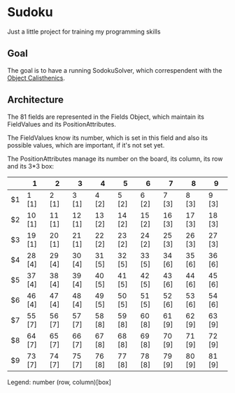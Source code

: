 # Sudoku
Just a little project for training my programming skills

## Goal
The goal is to have a running SodokuSolver, which correspendent with the [Object Calisthenics]( https://www.cs.helsinki.fi/u/luontola/tdd-2009/ext/ObjectCalisthenics.pdf ).

## Architecture

The 81 fields are represented in the Fields Object, which maintain its FieldValues and its PositionAttributes.

The FieldValues know its number, which is set in this field and also its possible values, which are important, if it's not set yet.

The PositionAttributes manage its number on the board, its column, its row and its 3*3 box:

| | 1 | 2 | 3 | 4 | 5 | 6 | 7 | 8 | 9 | 
| - | - | - | - | - | - | - | - | - | - |
| $1 | 1 [1] | 2 [1] | 3 [1] | 4 [2] | 5 [2] | 6 [2] | 7 [3] | 8 [3] | 9 [3] |
| $2 | 10 [1] | 11 [1] | 12 [1] | 13 [2] | 14 [2] | 15 [2] | 16 [3] | 17 [3] | 18 [3] |
| $3 | 19 [1] | 20 [1] | 21 [1] | 22 [2] | 23 [2] | 24 [2] | 25 [3] | 26 [3] | 27 [3] |
| $4 | 28 [4] | 29 [4] | 30 [4] | 31 [5] | 32 [5] | 33 [5] | 34 [6] | 35 [6] | 36 [6] |
| $5 | 37 [4] | 38 [4] | 39 [4] | 40 [5] | 41 [5] | 42 [5] | 43 [6] | 44 [6] | 45 [6] |
| $6 | 46 [4] | 47 [4] | 48 [4] | 49 [5] | 50 [5] | 51 [5] | 52 [6] | 53 [6] | 54 [6] |
| $7 | 55 [7] | 56 [7] | 57 [7] | 58 [8] | 59 [8] | 60 [8] | 61 [9] | 62 [9] | 63 [9] |
| $8 | 64 [7] | 65 [7] | 66 [7] | 67 [8] | 68 [8] | 69 [8] | 70 [9] | 71 [9] | 72 [9] |
| $9 | 73 [7] | 74 [7] | 75 [7] | 76 [8] | 77 [8] | 78 [8] | 79 [9] | 80 [9] | 81 [9] |

Legend: number (row, column)[box]
